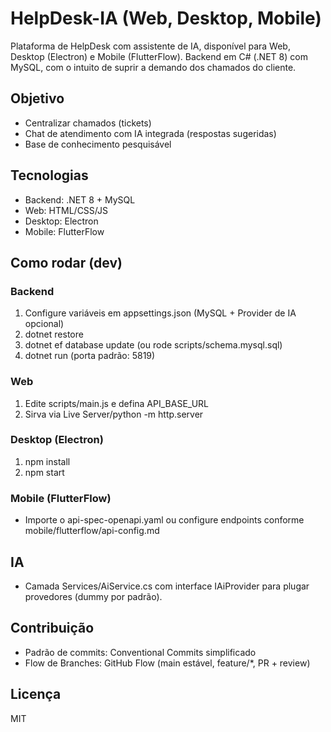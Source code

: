 # HelpDesk-IA (Web, Desktop, Mobile)

Plataforma de HelpDesk com assistente de IA, disponível para Web, Desktop (Electron) e Mobile (FlutterFlow). Backend em C# (.NET 8) com MySQL, com o intuito de suprir a demando dos chamados do cliente.

## Objetivo
- Centralizar chamados (tickets)
- Chat de atendimento com IA integrada (respostas sugeridas)
- Base de conhecimento pesquisável

## Tecnologias
- Backend: .NET 8 + MySQL
- Web: HTML/CSS/JS
- Desktop: Electron
- Mobile: FlutterFlow

## Como rodar (dev)
### Backend
1. Configure variáveis em appsettings.json (MySQL + Provider de IA opcional)
2. dotnet restore
3. dotnet ef database update (ou rode scripts/schema.mysql.sql)
4. dotnet run (porta padrão: 5819)

### Web
1. Edite scripts/main.js e defina API_BASE_URL
2. Sirva via Live Server/python -m http.server

### Desktop (Electron)
1. npm install
2. npm start

### Mobile (FlutterFlow)
- Importe o api-spec-openapi.yaml ou configure endpoints conforme mobile/flutterflow/api-config.md

## IA
- Camada Services/AiService.cs com interface IAiProvider para plugar provedores (dummy por padrão).

## Contribuição
- Padrão de commits: Conventional Commits simplificado
- Flow de Branches: GitHub Flow (main estável, feature/*, PR + review)

## Licença
MIT
